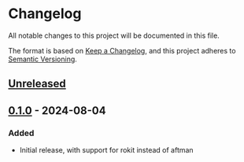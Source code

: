 # Changelog
All notable changes to this project will be documented in this file.

The format is based on [Keep a Changelog](https://keepachangelog.com/en/1.0.0/),
and this project adheres to [Semantic Versioning](https://semver.org/spec/v2.0.0.html).

## [Unreleased]

## [0.1.0] - 2024-08-04
### Added
- Initial release, with support for rokit instead of aftman

[Unreleased]: https://github.com/CompeyDev/setup-rokit/compare/v0.4.2...HEAD
[0.1.0]: https://github.com/CompeyDev/setup-rokit/releases/tag/v0.1.0
